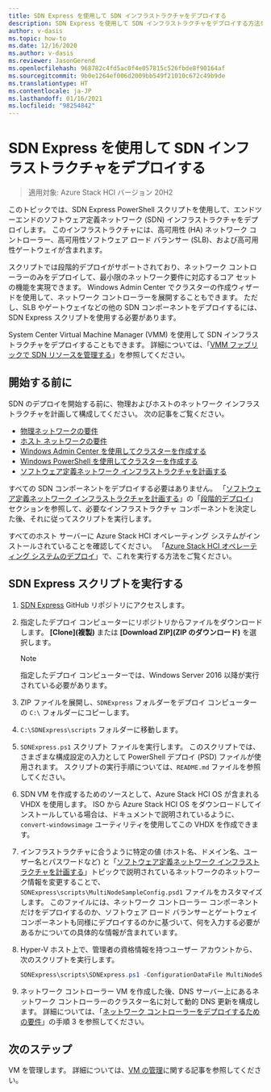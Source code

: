```yaml
---
title: SDN Express を使用して SDN インフラストラクチャをデプロイする
description: SDN Express を使用して SDN インフラストラクチャをデプロイする方法を説明します
author: v-dasis
ms.topic: how-to
ms.date: 12/16/2020
ms.author: v-dasis
ms.reviewer: JasonGerend
ms.openlocfilehash: 968782c4fd5ac0f4e057815c526fbde8f90164af
ms.sourcegitcommit: 9b0e1264ef006d2009bb549f21010c672c49b9de
ms.translationtype: HT
ms.contentlocale: ja-JP
ms.lasthandoff: 01/16/2021
ms.locfileid: "98254842"
---
```

# <a name="deploy-an-sdn-infrastructure-using-sdn-express"></a>SDN Express を使用して SDN インフラストラクチャをデプロイする

> 適用対象: Azure Stack HCI バージョン 20H2

このトピックでは、SDN Express PowerShell スクリプトを使用して、エンドツーエンドのソフトウェア定義ネットワーク (SDN) インフラストラクチャをデプロイします。 このインフラストラクチャには、高可用性 (HA) ネットワーク コントローラー、高可用性ソフトウェア ロード バランサー (SLB)、および高可用性ゲートウェイが含まれます。  

スクリプトでは段階的デプロイがサポートされており、ネットワーク コントローラーのみをデプロイして、最小限のネットワーク要件に対応するコア セットの機能を実現できます。 Windows Admin Center でクラスターの作成ウィザードを使用して、ネットワーク コントローラーを展開することもできます。 ただし、SLB やゲートウェイなどの他の SDN コンポーネントをデプロイするには、SDN Express スクリプトを使用する必要があります。

System Center Virtual Machine Manager (VMM) を使用して SDN インフラストラクチャをデプロイすることもできます。 詳細については、「[VMM ファブリックで SDN リソースを管理する](/system-center/vmm/network-sdn)」を参照してください。

## <a name="before-you-begin"></a>開始する前に

SDN のデプロイを開始する前に、物理およびホストのネットワーク インフラストラクチャを計画して構成してください。 次の記事をご覧ください。

- [物理ネットワークの要件](../concepts/physical-network-requirements.md)
- [ホスト ネットワークの要件](../concepts/host-network-requirements.md)
- [Windows Admin Center を使用してクラスターを作成する](create-cluster.md)
- [Windows PowerShell を使用してクラスターを作成する](create-cluster-powershell.md)
- [ソフトウェア定義ネットワーク インフラストラクチャを計画する](../concepts/plan-software-defined-networking-infrastructure.md)

すべての SDN コンポーネントをデプロイする必要はありません。 「[ソフトウェア定義ネットワーク インフラストラクチャを計画する](../concepts/plan-software-defined-networking-infrastructure.md)」の「[段階的デプロイ](../concepts/plan-software-defined-networking-infrastructure.md#phased-deployment)」セクションを参照して、必要なインフラストラクチャ コンポーネントを決定した後、それに従ってスクリプトを実行します。

すべてのホスト サーバーに Azure Stack HCI オペレーティング システムがインストールされていることを確認してください。 「[Azure Stack HCI オペレーティング システムのデプロイ](operating-system.md)」で、これを実行する方法をご覧ください。

## <a name="run-the-sdn-express-scripts"></a>SDN Express スクリプトを実行する

1. [SDN Express](https://github.com/microsoft/SDN) GitHub リポジトリにアクセスします。

1. 指定したデプロイ コンピューターにリポジトリからファイルをダウンロードします。 **[Clone]\(複製\)** または **[Download ZIP]\(ZIP のダウンロード\)** を選択します。

    > [!NOTE]
    > 指定したデプロイ コンピューターでは、Windows Server 2016 以降が実行されている必要があります。

1. ZIP ファイルを展開し、`SDNExpress` フォルダーをデプロイ コンピューターの `C:\` フォルダーにコピーします。

1. `C:\SDNExpress\scripts` フォルダーに移動します。

1. `SDNExpress.ps1` スクリプト ファイルを実行します。 このスクリプトでは、さまざまな構成設定の入力として PowerShell デプロイ (PSD) ファイルが使用されます。 スクリプトの実行手順については、`README.md` ファイルを参照してください。  

1. SDN VM を作成するためのソースとして、Azure Stack HCI OS が含まれる VHDX を使用します。 ISO から Azure Stack HCI OS をダウンロードしてインストールしている場合は、ドキュメントで説明されているように、`convert-windowsimage` ユーティリティを使用してこの VHDX を作成できます。

1. インフラストラクチャに合うように特定の値 (ホスト名、ドメイン名、ユーザー名とパスワードなど) と「[ソフトウェア定義ネットワーク インフラストラクチャを計画する](../concepts/plan-software-defined-networking-infrastructure.md)」トピックで説明されているネットワークのネットワーク情報を変更することで、`SDNExpress\scripts\MultiNodeSampleConfig.psd1` ファイルをカスタマイズします。 このファイルには、ネットワーク コントローラー コンポーネントだけをデプロイするのか、ソフトウェア ロード バランサーとゲートウェイ コンポーネントも同様にデプロイするのかに基づいて、何を入力する必要があるかについての具体的な情報が含まれています。

1. Hyper-V ホスト上で、管理者の資格情報を持つユーザー アカウントから、次のスクリプトを実行します。

    ```powershell
    SDNExpress\scripts\SDNExpress.ps1 -ConfigurationDataFile MultiNodeSampleConfig.psd1 -Verbose
    ```

1. ネットワーク コントローラー VM を作成した後、DNS サーバー上にあるネットワーク コントローラーのクラスター名に対して動的 DNS 更新を構成します。 詳細については、「[ネットワーク コントローラーをデプロイするための要件](/windows-server/networking/sdn/plan/installation-and-preparation-requirements-for-deploying-network-controller#step-3-configure-dynamic-dns-registration-for-network-controller)」の手順 3 を参照してください。

## <a name="next-steps"></a>次のステップ

VM を管理します。 詳細については、[VM の管理](../manage/vm.md)に関する記事を参照してください。